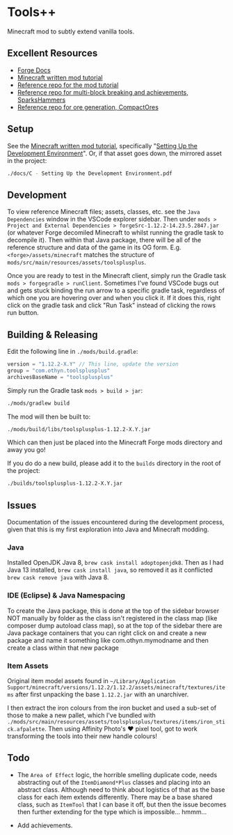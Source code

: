 # Tools++

Minecraft mod to subtly extend vanilla tools.

## Excellent Resources

- [Forge Docs](https://mcforge.readthedocs.io/en/latest/)
- [Minecraft written mod tutorial](https://cubicoder.github.io/tutorials/1-12-2/tutorials/)
- [Reference repo for the mod tutorial](https://github.com/cubicoder/tutorialmod)
- [Reference repo for multi-block breaking and achievements, SparksHammers](https://github.com/thebrightspark/SparksHammers)
- [Reference repo for ore generation, CompactOres](https://github.com/DoubleNegation/CompactOres)

## Setup

See the [Minecraft written mod tutorial](https://cubicoder.github.io/tutorials/1-12-2/tutorials/), specifically "[Setting Up the Development Environment](https://cubicoder.github.io/tutorials/1-12-2/2018-06-19-setting-up-the-development-environment/)". Or, if that asset goes down, the mirrored asset in the project:

```sh
./docs/C - Setting Up the Development Environment.pdf
```

## Development

To view reference Minecraft files; assets, classes, etc. see the `Java Dependencies` window in the VSCode explorer sidebar. Then under `mods > Project and External Dependencies > forgeSrc-1.12.2-14.23.5.2847.jar` (or whatever Forge decomiled Minecraft to whilst running the gradle task to decompile it). Then within that Java package, there will be all of the reference structure and data of the game in its OG form. E.g. `<forge>/assets/minecraft` matches the structure of `mods/src/main/resources/assets/toolsplusplus`.

Once you are ready to test in the Minecraft client, simply run the Gradle task `mods > forgegradle > runClient`. Sometimes I've found VSCode bugs out and gets stuck binding the run arrow to a specific gradle task, regardless of which one you are hovering over and when you click it. If it does this, right click on the gradle task and click "Run Task" instead of clicking the rows run button.

## Building & Releasing

Edit the following line in `./mods/build.gradle`:

```gradle
version = "1.12.2-X.Y" // This line, update the version
group = "com.othyn.toolsplusplus"
archivesBaseName = "toolsplusplus"
```

Simply run the Gradle task `mods > build > jar`:

```sh
./mods/gradlew build
```

The mod will then be built to:

```sh
./mods/build/libs/toolsplusplus-1.12.2-X.Y.jar
```

Which can then just be placed into the Minecraft Forge mods directory and away you go!

If you do do a new build, please add it to the `builds` directory in the root of the project:

```sh
./builds/toolsplusplus-1.12.2-X.Y.jar
```

## Issues

Documentation of the issues encountered during the development process, given that this is my first exploration into Java and Minecraft modding.

### Java

Installed OpenJDK Java 8, `brew cask install adoptopenjdk8`. Then as I had Java 13 installed, `brew cask install java`, so removed it as it conflicted `brew cask remove java` with Java 8.

### IDE (Eclipse) & Java Namespacing

To create the Java package, this is done at the top of the sidebar browser NOT manually by folder as the class isn't registered in the class map (like composer dump autoload class map), so at the top of the sidebar there are Java package containers that you can right click on and create a new package and name it something like com.othyn.mymodname and then create a class within that new package

### Item Assets

Original item model assets found in `~/Library/Application Support/minecraft/versions/1.12.2/1.12.2/assets/minecraft/textures/items` after first unpacking the base `1.12.2.jar` with an unarchiver.

I then extract the iron colours from the iron bucket and used a sub-set of those to make a new pallet, which I've bundled with `./mods/src/main/resources/assets/toolsplusplus/textures/items/iron_stick.afpalette`. Then using Affinity Photo's ❤️ pixel tool, got to work transforming the tools into their new handle colours!

## Todo

- The `Area of Effect` logic, the horrible smelling duplicate code, needs abstracting out of the `ItemDiamond*Plus` classes and placing into an abstract class. Although need to think about logistics of that as the base class for each item extends differently. There may be a base shared class, such as `ItemTool` that I can base it off, but then the issue becomes then further extending for the type which is impossible... hmmm...

- Add achievements.
